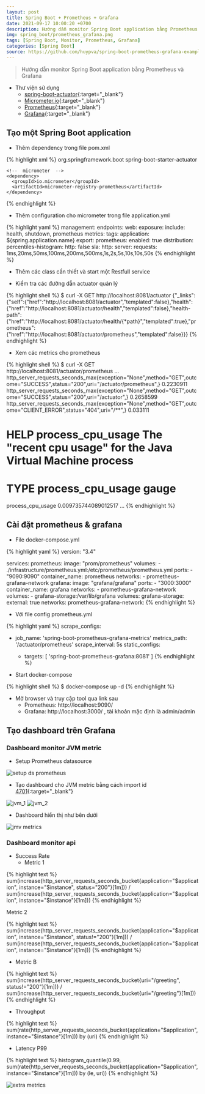 ```yaml
---
layout: post
title: Spring Boot + Prometheus + Grafana
date: 2021-09-17 10:00:20 +0700
description: Hướng dẫn monitor Spring Boot application bằng Prometheus và Grafana
img: spring_boot/prometheus_grafana.png
tags: [Spring Boot, Monitor, Prometheus, Grafana]
categories: [Spring Boot]
source: https://github.com/huypva/spring-boot-prometheus-grafana-example
---
```


> Hướng dẫn monitor Spring Boot application bằng Prometheus và Grafana

- Thư viện sử dụng
  - [spring-boot-actuator](https://docs.spring.io/spring-boot/docs/current/reference/html/actuator.html){:target="_blank"}
  - [Micrometer.io](https://micrometer.io/){:target="_blank"}
  - [Prometheus](https://prometheus.io/){:target="_blank"}
  - [Grafana](https://grafana.com/){:target="_blank"}

## Tạo một Spring Boot application 

- Thêm dependency trong file pom.xml

{% highlight xml %}
<dependencies>
    <!--  actuator  -->
    <dependency>
      <groupId>org.springframework.boot</groupId>
      <artifactId>spring-boot-starter-actuator</artifactId>
    </dependency>

    <!--  micrometer  -->
    <dependency>
      <groupId>io.micrometer</groupId>
      <artifactId>micrometer-registry-prometheus</artifactId>
    </dependency>
</dependencies>
{% endhighlight %}

- Thêm configuration cho micrometer trong file application.yml

{% highlight yaml %}
management:
  endpoints:
    web:
      exposure:
        include: health, shutdown, prometheus
  metrics:
    tags:
      application: ${spring.application.name}
    export:
      prometheus:
        enabled: true
    distribution:
      percentiles-histogram:
        http: false
      sla:
        http:
          server:
            requests: 1ms,20ms,50ms,100ms,200ms,500ms,1s,2s,5s,10s,10s,50s
{% endhighlight %}

- Thêm các class cần thiết và start một Restfull service

- Kiểm tra các đường dẫn actuator quản lý

{% highlight shell %}
$ curl -X GET http://localhost:8081/actuator
{"_links":{"self":{"href":"http://localhost:8081/actuator","templated":false},"health":{"href":"http://localhost:8081/actuator/health","templated":false},"health-path":{"href":"http://localhost:8081/actuator/health/{*path}","templated":true},"prometheus":{"href":"http://localhost:8081/actuator/prometheus","templated":false}}}
{% endhighlight %}

- Xem các metrics cho prometheus

{% highlight shell %}
$ curl -X GET http://localhost:8081/actuator/prometheus
...
http_server_requests_seconds_max{exception="None",method="GET",outcome="SUCCESS",status="200",uri="/actuator/prometheus",} 0.2230911
http_server_requests_seconds_max{exception="None",method="GET",outcome="SUCCESS",status="200",uri="/actuator",} 0.2658599
http_server_requests_seconds_max{exception="None",method="GET",outcome="CLIENT_ERROR",status="404",uri="/**",} 0.033111
# HELP process_cpu_usage The "recent cpu usage" for the Java Virtual Machine process
# TYPE process_cpu_usage gauge
process_cpu_usage 0.009735744089012517
...
{% endhighlight %}

## Cài đặt prometheus & grafana

- File docker-compose.yml

{% highlight yaml %}
version: "3.4"

services:
  prometheus:
    image: "prom/prometheus"
    volumes:
      - ./infrastructure/prometheus.yml:/etc/prometheus/prometheus.yml
    ports:
      - "9090:9090"
    container_name: prometheus
    networks:
      - prometheus-grafana-network
  grafana:
    image: "grafana/grafana"
    ports:
      - "3000:3000"
    container_name: grafana
    networks:
      - prometheus-grafana-network
    volumes:
      - grafana-storage:/var/lib/grafana
volumes:
  grafana-storage:
    external: true
networks:
  prometheus-grafana-network:
{% endhighlight %}

- Với file config prometheus.yml

{% highlight yaml %}
scrape_configs:
  - job_name: 'spring-boot-prometheus-grafana-metrics'
    metrics_path: '/actuator/prometheus'
    scrape_interval: 5s
    static_configs:
      - targets: [ 'spring-boot-prometheus-grafana:8081' ]
{% endhighlight %}

- Start docker-compose

{% highlight shell %}
$ docker-compose up -d
{% endhighlight %}

- Mở browser và truy cập tool qua link sau
    - Prometheus: http://localhost:9090/
    - Grafana: http://localhost:3000/ , tài khoản mặc định là admin/admin

## Tạo dashboard trên Grafana

### Dashboard monitor JVM metric

- Setup Prometheus datasource

![setup ds prometheus](/assets/img/spring_boot/prometheus_grafana/setup_ds_prometheus.png)

- Tạo dashboard cho JVM metric bằng cách import id [4701](https://grafana.com/grafana/dashboards/4701){:target="_blank"}

![jvm_1](/assets/img/spring_boot/prometheus_grafana/import_jvm_metric_1.png)
![jvm_2](/assets/img/spring_boot/prometheus_grafana/import_jvm_metric_2.png)

- Dashboard hiển thị như bên dưới

![jmv metrics](/assets/img/spring_boot/prometheus_grafana/grafana_jvm_metrics.png)


### Dashboard monitor api 
- Success Rate
    + Metric 1
    
{% highlight text %}
sum(increase(http_server_requests_seconds_bucket{application="$application", instance="$instance", status="200"}[1m]))
/
sum(increase(http_server_requests_seconds_bucket{application="$application", instance="$instance"}[1m]))
{% endhighlight %}

Metric 2
    
{% highlight text %}
sum(increase(http_server_requests_seconds_bucket{application="$application", instance="$instance", status!="200"}[1m]))
/
sum(increase(http_server_requests_seconds_bucket{application="$application", instance="$instance"}[1m]))
{% endhighlight %}


- Metric B

{% highlight text %}
sum(increase(http_server_requests_seconds_bucket{uri="/greeting", status!="200"}[1m]))
/
sum(increase(http_server_requests_seconds_bucket{uri="/greeting"}[1m]))
{% endhighlight %}

- Throughput

{% highlight text %}
sum(rate(http_server_requests_seconds_bucket{application="$application", instance="$instance"}[1m])) by (uri)
{% endhighlight %}

- Latency P99

{% highlight text %}
histogram_quantile(0.99, sum(rate(http_server_requests_seconds_bucket{application="$application", instance="$instance"}[1m])) by (le, uri))
{% endhighlight %}

![extra metrics](/assets/img/spring_boot/prometheus_grafana/grafana_extra_metrics.png)
